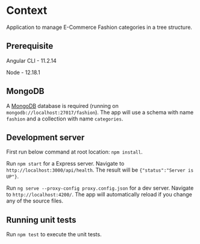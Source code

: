 # Context

Application to manage E-Commerce Fashion categories in a tree structure.

## Prerequisite

Angular CLI - 11.2.14

Node - 12.18.1 

## MongoDB 

A [MongoDB](https://docs.mongodb.com/manual/tutorial/) database is required (running on `mongodb://localhost:27017/fashion`).
The app will use a schema with name `fashion` and a collection with name `categories`.

## Development server

First run below command at root location:
`npm install`.

Run `npm start` for a Express server. Navigate to `http://localhost:3000/api/health`. The result will be `{"status":"Server is UP"}`.

Run `ng serve --proxy-config proxy.config.json` for a dev server. Navigate to `http://localhost:4200/`. The app will automatically reload if you change any of the source files.

## Running unit tests

Run `npm test` to execute the unit tests.
